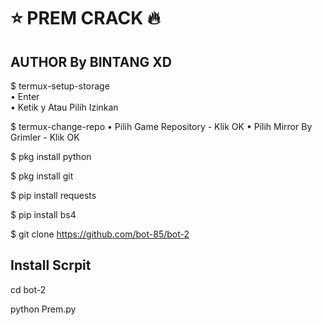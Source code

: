 # ⭐ PREM CRACK 🔥
## AUTHOR By BINTANG XD
$ termux-setup-storage  
   • Enter  
   • Ketik y Atau Pilih Izinkan  

$ termux-change-repo
   • Pilih Game Repository
      - Klik OK
   • Pilih Mirror By Grimler
      - Klik OK

$ pkg install python

$ pkg install git

$ pip install requests

$ pip install bs4

$ git clone https://github.com/bot-85/bot-2

## Install Scrpit

cd bot-2

python Prem.py
